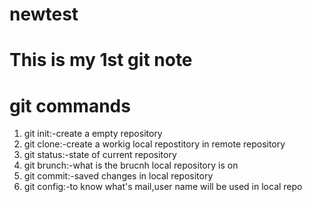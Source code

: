 # newtest
# This is my 1st git note
# git commands
1. git init:-create a empty repository
2. git clone:-create a workig local repostitory in remote repository
3. git status:-state of current repository
4. git brunch:-what is the brucnh local repository is on
5. git commit:-saved changes in local repository
6. git config:-to know what's mail,user name will be used in local repo
